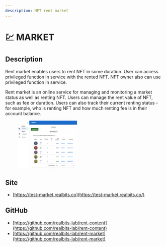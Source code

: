 ```yaml
---
description: NFT rent market
---
```


# 💹 MARKET

## **Description**

Rent market enables users to rent NFT in some duration. User can access privileged function in service with the rented NFT. NFT owner also can use privileged function in service.

Rent market is an online service for managing and monitoring a market status as well as renting NFT. Users can manage the rent value of NFT, such as fee or duration. Users can also track their current renting status - for example, who is renting NFT and how much renting fee is in their account balance.

<figure><img src="../.gitbook/assets/image (1) (1).png" alt="" width="188"><figcaption></figcaption></figure>

## **Site**

* [https://test-market.realbits.co](https://test-market.realbits.co/)

## **GitHub**

* [https://github.com/realbits-lab/rent-content](https://github.com/realbits-lab/rent-content)
* [https://github.com/realbits-lab/rent-market](https://github.com/realbits-lab/rent-market)
